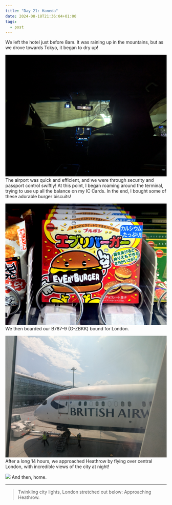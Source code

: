 ```yaml
---
title: "Day 21: Haneda"
date: 2024-08-18T21:36:04+01:00
tags:
  - post
---
```

We left the hotel just before 8am. It was raining up in the mountains, but as we drove towards Tokyo, it began to dry up!

![](/media/pxl_20240817_230519204.mp.jpg)
The airport was quick and efficient, and we were through security and passport control swiftly! At this point, I began roaming around the terminal, trying to use up all the balance on my IC Cards. In the end, I bought some of these adorable burger biscuits!

![](/media/pxl_20240818_014313954.jpg)
We then boarded our B787-9 (G-ZBKK) bound for London. 

![](/media/pxl_20240818_041013737.jpg)
After a long 14 hours, we approached Heathrow by flying over central London, with incredible views of the city at night!

![](/media/pxl_20240818_202541811.mp.jpg)
And then, home.

---

> Twinkling city lights,
> London stretched out below:
> Approaching Heathrow.
